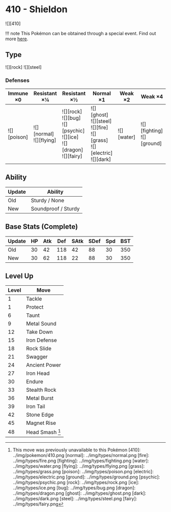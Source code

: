 # 410 - Shieldon
![][410]

!!! note
    This Pokémon can be obtained through a special event. Find out more [here](../../special_events/#fossil-pokemon).

## Type

![][rock]  ![][steel]

### Defenses

Immune ×0       | Resistant ×¼                   | Resistant ×½                                                                       | Normal ×1                                                                             | Weak ×2        | Weak ×4
---             | ---                            | ---                                                                                | ---                                                                                   | ---            | ---
![][poison]<br> | ![][normal]<br>![][flying]<br> | ![][rock]<br>![][bug]<br>![][psychic]<br>![][ice]<br>![][dragon]<br>![][fairy]<br> | ![][ghost]<br>![][steel]<br>![][fire]<br>![][grass]<br>![][electric]<br>![][dark]<br> | ![][water]<br> | ![][fighting]<br>![][ground]<br>

## Ability

Update | Ability
---    | ---
Old    | Sturdy / None
New    | Soundproof / Sturdy

## Base Stats (Complete)

Update | HP  | Atk | Def | SAtk | SDef | Spd | BST
---    | --- | --- | --- | ---  | ---  | --- | ---
Old    | 30  | 42  | 118 | 42   | 88   | 30  | 350
New    | 30  | 62  | 118 | 22   | 88   | 30  | 350

## Level Up

Level | Move
---   | ---
1     | Tackle
1     | Protect
6     | Taunt
9     | Metal Sound
12    | Take Down
15    | Iron Defense
18    | Rock Slide
21    | Swagger
24    | Ancient Power
27    | Iron Head
30    | Endure
33    | Stealth Rock
36    | Metal Burst
39    | Iron Tail
42    | Stone Edge
45    | Magnet Rise
48    | Head Smash [^1]

[^1]: This move was previously unavailable to this Pokémon
[410]: ../img/pokemon/410.png
[normal]: ../img/types/normal.png
[fire]: ../img/types/fire.png
[fighting]: ../img/types/fighting.png
[water]: ../img/types/water.png
[flying]: ../img/types/flying.png
[grass]: ../img/types/grass.png
[poison]: ../img/types/poison.png
[electric]: ../img/types/electric.png
[ground]: ../img/types/ground.png
[psychic]: ../img/types/psychic.png
[rock]: ../img/types/rock.png
[ice]: ../img/types/ice.png
[bug]: ../img/types/bug.png
[dragon]: ../img/types/dragon.png
[ghost]: ../img/types/ghost.png
[dark]: ../img/types/dark.png
[steel]: ../img/types/steel.png
[fairy]: ../img/types/fairy.png
